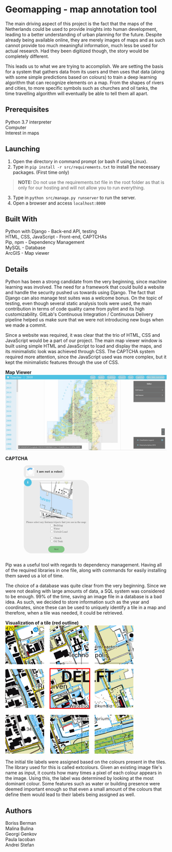 # Geomapping - map annotation tool  
The main driving aspect of this project is the fact that the maps of the Netherlands could be used to provide insights into human development, leading to a better understanding of urban planning for the future. Despite already being available online, they are merely images of maps and as such cannot provide too much meaningful information, much less be used for actual research. Had they been digitized though, the story would be completely different.  

This leads us to what we are trying to accomplish. We are setting the basis for a system that gathers data from its users and then uses that data (along with some simple predictions based on colours) to train a deep learning algorithm that can recognize elements on a map. From the shapes of rivers and cities, to more specific symbols such as churches and oil tanks, the time travelling algorithm will eventually be able to tell them all apart.

## Prerequisites
Python 3.7 interpreter  
Computer  
Interest in maps  

## Launching
1) Open the directory in command prompt (or bash if using Linux).  
2) Type in `pip install -r src/requirements.txt` to install the necessary packages. (First time only)  

>**NOTE:** Do not use the requirements.txt file in the root folder as that is only for our hosting and will not allow you to run everything.  

3) Type in `python src/manage.py runserver` to run the server.  
4) Open a browser and access `localhost:8000`  

## Built With
Python with Django - Back-end API, testing   
HTML, CSS, JavaScript - Front-end, CAPTCHAs  
Pip, npm - Dependency Management  
MySQL - Database  
ArcGIS - Map viewer

## Details
Python has been a strong candidate from the very beginning, since machine learning was involved. The need for a framework that could build a website and handle the security pushed us towards using Django. The fact that Django can also manage test suites was a welcome bonus. On the topic of testing, even though several static analysis tools were used, the main contribution in terms of code quality came from pylint and its high customizability. GitLab's Continuous Integration / Continuous Delivery pipeline helped us make sure that we were not introducing new bugs when we made a commit.  

Since a website was required, it was clear that the trio of HTML, CSS and JavaScript would be a part of our project. The main map viewer window is built using simple HTML and JavaScript to load and display the maps, and its minimalistic look was achieved through CSS. The CAPTCHA system required more attention, since the JavaScript used was more complex, but it kept the minimalistic features through the use of CSS.  

**Map Viewer**  
<img src="demo-img/mapview.PNG" width="600">   

**CAPTCHA**  
<img src="demo-img/captcha.PNG" width="300">  

Pip was a useful tool with regards to dependency management. Having all of the required libraries in one file, along with commands for easily installing them saved us a lot of time.  

The choice of a database was quite clear from the very beginning. Since we were not dealing with large amounts of data, a SQL system was considered to be enough. 99% of the time, saving an image file in a database is a bad idea. As such, we decided to store information such as the year and coordinates, since these can be used to uniquely identify a tile in a map and therefore, when a tile was needed, it could be retrieved.  

**Visualization of a tile (red outline)**  
<img src="demo-img/tiles.png" width="400">  

  
The initial tile labels were assigned based on the colours present in the tiles. The library used for this is called extcolours. Given an existing image file's name as input, it counts how many times a pixel of each colour appears in the image. Using this, the label was determined by looking at the most dominant colour. Some features such as water or building presence were deemed important enough so that even a small amount of the colours that define them would lead to their labels being assigned as well.

## Authors
Boriss Berman  
Malina Bulina  
Georgi Genkov  
Paula Iacoban  
Andrei Stefan
